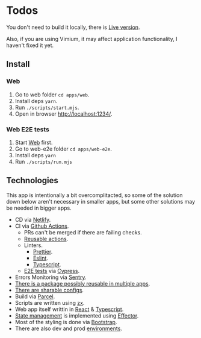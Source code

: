 # Todos

You don't need to build it locally, there is [Live version](https://todos.kozlovzxc.ru/).

Also, if you are using Vimium, it may affect application functionality, I haven't fixed it yet.

## Install

### Web

1. Go to web folder `cd apps/web`.
2. Install deps `yarn`.
3. Run `./scripts/start.mjs`.
4. Open in browser [http://localhost:1234/](http://localhost:1234/).

### Web E2E tests

1. Start [Web](#web) first.
1. Go to web-e2e folder `cd apps/web-e2e`.
1. Install deps `yarn`
1. Run `./scripts/run.mjs`

## Technologies

This app is intentionally a bit overcomplitacted, so some of the solution down below aren't necessary in smaller apps, but some other solutions may be needed in bigger apps.

- CD via [Netlify](https://www.netlify.com/).
- CI via [Github Actions](https://github.com/features/actions).
  - PRs can't be merged if there are failing checks.
  - [Reusable actions](https://github.com/kozlovzxc/todos/blob/master/.github/actions/install-web/action.yml).
  - Linters.
    - [Prettier](https://prettier.io/).
    - [Eslint](https://eslint.org/).
    - [Typescript](https://www.typescriptlang.org/).
  - [E2E tests](https://github.com/kozlovzxc/todos/tree/master/apps/web-e2e) via [Cypress](https://www.cypress.io/).
- Errors Monitoring via [Sentry](https://sentry.io/welcome/).
- [There is a package possibly reusable in multiple apps](https://github.com/kozlovzxc/todos/tree/master/libs/common-react-hooks).
- [There are sharable configs](https://github.com/kozlovzxc/todos/tree/master/libs/eslint-config-typescript).
- Build via [Parcel](https://parceljs.org/).
- Scripts are written using [zx](https://github.com/google/zx).
- Web app itself writtin in [React](https://reactjs.org/) & [Typescript](https://www.typescriptlang.org/).
- [State management](https://github.com/kozlovzxc/todos/tree/master/apps/web/src/todos/stores/todos) is implemented using [Effector](https://effector.dev/).
- Most of the styling is done via [Bootstrap](https://getbootstrap.com/).
- There are also dev and prod [environments](https://parceljs.org/features/node-emulation/#environment-variables).
